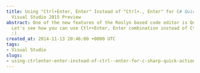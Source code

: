 ```yaml
---
title: Using "Ctrl+Enter, Enter" Instead of "Ctrl+., Enter" for C# Quick Actions on
  Visual Studio 2015 Preview
abstract: One of the new features of the Roslyn based code editor is Quick Actions.
  Let's see how you can use Ctlr+Enter, Enter combination instead of Ctrl+., Enter
  :)
created_at: 2014-11-13 20:46:00 +0000 UTC
tags:
- Visual Studio
slugs:
- using-ctrlenter-enter-instead-of-ctrl--enter-for-c-sharp-quick-actions-on-visual-studio-2015-preview
---
```

